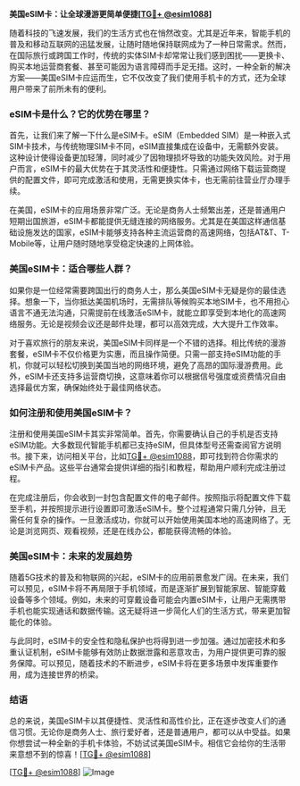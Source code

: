 **美国eSIM卡：让全球漫游更简单便捷[[TG💪+ @esim1088](https://t.me/s/esim1088)]**

随着科技的飞速发展，我们的生活方式也在悄然改变。尤其是近年来，智能手机的普及和移动互联网的迅猛发展，让随时随地保持联网成为了一种日常需求。然而，在国际旅行或跨国工作时，传统的实体SIM卡却常常让我们感到困扰——更换卡、购买本地运营商套餐、甚至可能因为语言障碍而手足无措。这时，一种全新的解决方案——美国eSIM卡应运而生，它不仅改变了我们使用手机卡的方式，还为全球用户带来了前所未有的便利。

### eSIM卡是什么？它的优势在哪里？

首先，让我们来了解一下什么是eSIM卡。eSIM（Embedded SIM）是一种嵌入式SIM卡技术，与传统物理SIM卡不同，eSIM直接集成在设备中，无需额外安装。这种设计使得设备更加轻薄，同时减少了因物理损坏导致的功能失效风险。对于用户而言，eSIM卡的最大优势在于其灵活性和便捷性。只需通过网络下载运营商提供的配置文件，即可完成激活和使用，无需更换实体卡，也无需前往营业厅办理手续。

在美国，eSIM卡的应用场景非常广泛。无论是商务人士频繁出差，还是普通用户短期出国旅游，eSIM卡都能提供无缝连接的网络服务。尤其是在美国这样通信基础设施发达的国家，eSIM卡能够支持各种主流运营商的高速网络，包括AT&T、T-Mobile等，让用户随时随地享受稳定快速的上网体验。

### 美国eSIM卡：适合哪些人群？

如果你是一位经常需要跨国出行的商务人士，那么美国eSIM卡无疑是你的最佳选择。想象一下，当你抵达美国机场时，无需排队等候购买本地SIM卡，也不用担心语言不通无法沟通，只需提前在线激活eSIM卡，就能立即享受到本地化的高速网络服务。无论是视频会议还是邮件处理，都可以高效完成，大大提升工作效率。

对于喜欢旅行的朋友来说，美国eSIM卡同样是一个不错的选择。相比传统的漫游套餐，eSIM卡不仅价格更为实惠，而且操作简便。只需一部支持eSIM功能的手机，你就可以轻松切换到美国当地的网络环境，避免了高昂的国际漫游费用。此外，eSIM卡还支持多运营商切换，这意味着你可以根据信号强度或资费情况自由选择最优方案，确保始终处于最佳网络状态。

### 如何注册和使用美国eSIM卡？

注册和使用美国eSIM卡其实非常简单。首先，你需要确认自己的手机是否支持eSIM功能。大多数现代智能手机都已支持eSIM，但具体型号还需查阅官方说明书。接下来，访问相关平台，比如[TG💪+ @esim1088](https://t.me/s/esim1088)，即可找到符合你需求的eSIM卡产品。这些平台通常会提供详细的指引和教程，帮助用户顺利完成注册过程。

在完成注册后，你会收到一封包含配置文件的电子邮件。按照指示将配置文件下载至手机，并按照提示进行设置即可激活eSIM卡。整个过程通常只需几分钟，且无需任何复杂的操作。一旦激活成功，你就可以开始使用美国本地的高速网络了。无论是浏览网页、观看视频，还是在线办公，都能获得流畅的体验。

### 美国eSIM卡：未来的发展趋势

随着5G技术的普及和物联网的兴起，eSIM卡的应用前景愈发广阔。在未来，我们可以预见，eSIM卡将不再局限于手机领域，而是逐渐扩展到智能家居、智能穿戴设备等多个领域。例如，未来的可穿戴设备可能会内置eSIM卡，让用户无需携带手机也能实现通话和数据传输。这无疑将进一步简化人们的生活方式，带来更加智能化的体验。

与此同时，eSIM卡的安全性和隐私保护也将得到进一步加强。通过加密技术和多重认证机制，eSIM卡能够有效防止数据泄露和恶意攻击，为用户提供更可靠的服务保障。可以预见，随着技术的不断进步，eSIM卡将在更多场景中发挥重要作用，成为连接世界的桥梁。

### 结语

总的来说，美国eSIM卡以其便捷性、灵活性和高性价比，正在逐步改变人们的通信习惯。无论你是商务人士、旅行爱好者，还是普通用户，都可以从中受益。如果你想尝试一种全新的手机卡体验，不妨试试美国eSIM卡。相信它会给你的生活带来意想不到的惊喜！[[TG💪+ @esim1088](https://t.me/s/esim1088)] 

[[TG💪+ @esim1088](https://t.me/s/esim1088)] ![Image](https://i.postimg.cc/4NQfJmqS/Snipaste-2025-05-13-00-14-12.png)